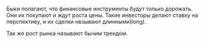 Быки полагают, что финансовые инструменты будут только дорожать. Они их покупают и ждут роста цены. Такие инвесторы делают ставку на перспективу, и их сделки нвзывают длинными(long).

Так же рост рынка называют бычим трендом.